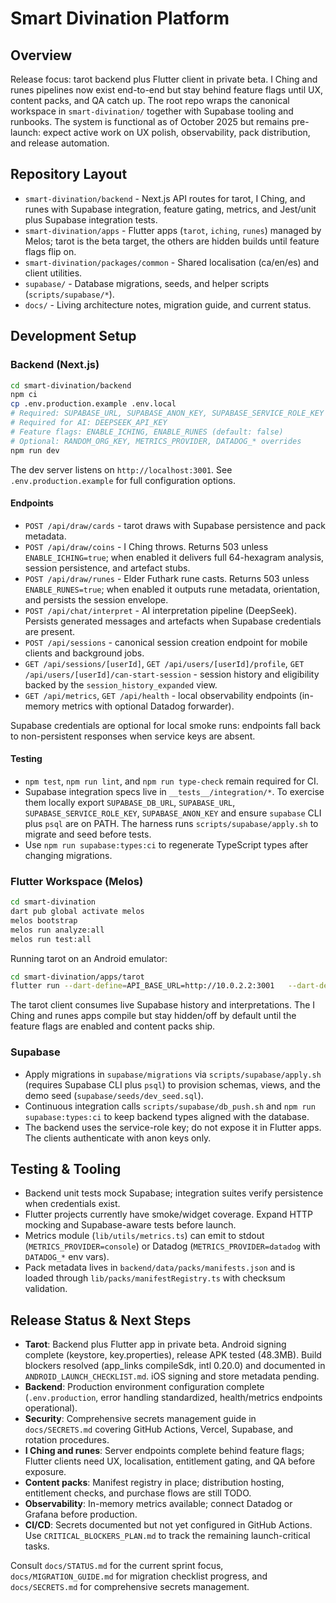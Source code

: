 # Smart Divination Platform

## Overview
Release focus: tarot backend plus Flutter client in private beta. I Ching and runes pipelines now exist end-to-end but stay behind feature flags until UX, content packs, and QA catch up. The root repo wraps the canonical workspace in `smart-divination/` together with Supabase tooling and runbooks. The system is functional as of October 2025 but remains pre-launch: expect active work on UX polish, observability, pack distribution, and release automation.

## Repository Layout
- `smart-divination/backend` - Next.js API routes for tarot, I Ching, and runes with Supabase integration, feature gating, metrics, and Jest/unit plus Supabase integration tests.
- `smart-divination/apps` - Flutter apps (`tarot`, `iching`, `runes`) managed by Melos; tarot is the beta target, the others are hidden builds until feature flags flip on.
- `smart-divination/packages/common` - Shared localisation (ca/en/es) and client utilities.
- `supabase/` - Database migrations, seeds, and helper scripts (`scripts/supabase/*`).
- `docs/` - Living architecture notes, migration guide, and current status.

## Development Setup
### Backend (Next.js)
```bash
cd smart-divination/backend
npm ci
cp .env.production.example .env.local
# Required: SUPABASE_URL, SUPABASE_ANON_KEY, SUPABASE_SERVICE_ROLE_KEY
# Required for AI: DEEPSEEK_API_KEY
# Feature flags: ENABLE_ICHING, ENABLE_RUNES (default: false)
# Optional: RANDOM_ORG_KEY, METRICS_PROVIDER, DATADOG_* overrides
npm run dev
```
The dev server listens on `http://localhost:3001`. See `.env.production.example` for full configuration options.

#### Endpoints
- `POST /api/draw/cards` - tarot draws with Supabase persistence and pack metadata.
- `POST /api/draw/coins` - I Ching throws. Returns 503 unless `ENABLE_ICHING=true`; when enabled it delivers full 64-hexagram analysis, session persistence, and artefact stubs.
- `POST /api/draw/runes` - Elder Futhark rune casts. Returns 503 unless `ENABLE_RUNES=true`; when enabled it outputs rune metadata, orientation, and persists the session envelope.
- `POST /api/chat/interpret` - AI interpretation pipeline (DeepSeek). Persists generated messages and artefacts when Supabase credentials are present.
- `POST /api/sessions` - canonical session creation endpoint for mobile clients and background jobs.
- `GET /api/sessions/[userId]`, `GET /api/users/[userId]/profile`, `GET /api/users/[userId]/can-start-session` - session history and eligibility backed by the `session_history_expanded` view.
- `GET /api/metrics`, `GET /api/health` - local observability endpoints (in-memory metrics with optional Datadog forwarder).

Supabase credentials are optional for local smoke runs: endpoints fall back to non-persistent responses when service keys are absent.

#### Testing
- `npm test`, `npm run lint`, and `npm run type-check` remain required for CI.
- Supabase integration specs live in `__tests__/integration/*`. To exercise them locally export `SUPABASE_DB_URL`, `SUPABASE_URL`, `SUPABASE_SERVICE_ROLE_KEY`, `SUPABASE_ANON_KEY` and ensure `supabase` CLI plus `psql` are on PATH. The harness runs `scripts/supabase/apply.sh` to migrate and seed before tests.
- Use `npm run supabase:types:ci` to regenerate TypeScript types after changing migrations.

### Flutter Workspace (Melos)
```bash
cd smart-divination
dart pub global activate melos
melos bootstrap
melos run analyze:all
melos run test:all
```

Running tarot on an Android emulator:
```bash
cd smart-divination/apps/tarot
flutter run --dart-define=API_BASE_URL=http://10.0.2.2:3001   --dart-define=SUPABASE_URL=https://<project>.supabase.co   --dart-define=SUPABASE_ANON_KEY=<public-anon-key>
```
The tarot client consumes live Supabase history and interpretations. The I Ching and runes apps compile but stay hidden/off by default until the feature flags are enabled and content packs ship.

### Supabase
- Apply migrations in `supabase/migrations` via `scripts/supabase/apply.sh` (requires Supabase CLI plus `psql`) to provision schemas, views, and the demo seed (`supabase/seeds/dev_seed.sql`).
- Continuous integration calls `scripts/supabase/db_push.sh` and `npm run supabase:types:ci` to keep backend types aligned with the database.
- The backend uses the service-role key; do not expose it in Flutter apps. The clients authenticate with anon keys only.

## Testing & Tooling
- Backend unit tests mock Supabase; integration suites verify persistence when credentials exist.
- Flutter projects currently have smoke/widget coverage. Expand HTTP mocking and Supabase-aware tests before launch.
- Metrics module (`lib/utils/metrics.ts`) can emit to stdout (`METRICS_PROVIDER=console`) or Datadog (`METRICS_PROVIDER=datadog` with `DATADOG_*` env vars).
- Pack metadata lives in `backend/data/packs/manifests.json` and is loaded through `lib/packs/manifestRegistry.ts` with checksum validation.

## Release Status & Next Steps
- **Tarot**: Backend plus Flutter app in private beta. Android signing complete (keystore, key.properties), release APK tested (48.3MB). Build blockers resolved (app_links compileSdk, intl 0.20.0) and documented in `ANDROID_LAUNCH_CHECKLIST.md`. iOS signing and store metadata pending.
- **Backend**: Production environment configuration complete (`.env.production`, error handling standardized, health/metrics endpoints operational).
- **Security**: Comprehensive secrets management guide in `docs/SECRETS.md` covering GitHub Actions, Vercel, Supabase, and rotation procedures.
- **I Ching and runes**: Server endpoints complete behind feature flags; Flutter clients need UX, localisation, entitlement gating, and QA before exposure.
- **Content packs**: Manifest registry in place; distribution hosting, entitlement checks, and purchase flows are still TODO.
- **Observability**: In-memory metrics available; connect Datadog or Grafana before production.
- **CI/CD**: Secrets documented but not yet configured in GitHub Actions. Use `CRITICAL_BLOCKERS_PLAN.md` to track the remaining launch-critical tasks.

Consult `docs/STATUS.md` for the current sprint focus, `docs/MIGRATION_GUIDE.md` for migration checklist progress, and `docs/SECRETS.md` for comprehensive secrets management.
